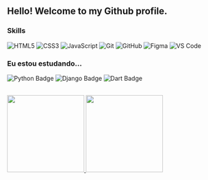 ##  Hello! Welcome to my Github profile.


### Skills

<!-- (Aqui você pode adicionar tecnologias que aprendeu no curso, já listamos algumas delas, e outras que já domina)) -->

![HTML5](https://img.shields.io/badge/html5-%23E34F26.svg?style=for-the-badge&logo=html5&logoColor=white)
![CSS3](https://img.shields.io/badge/css3-%231572B6.svg?style=for-the-badge&logo=css3&logoColor=white)
![JavaScript](https://img.shields.io/badge/javascript-%23323330.svg?style=for-the-badge&logo=javascript&logoColor=%23F7DF1E)
![Git](https://img.shields.io/badge/git-%23F05033.svg?style=for-the-badge&logo=git&logoColor=white)
![GitHub](https://img.shields.io/badge/github-%23121011.svg?style=for-the-badge&logo=github&logoColor=white)
![Figma](https://img.shields.io/badge/figma-%23F24E1E.svg?style=for-the-badge&logo=figma&logoColor=white)
![VS Code](https://img.shields.io/badge/VS%20Code-0078d7.svg?style=for-the-badge&logo=visual-studio-code&logoColor=white)


  ### Eu estou estudando... 
<div style="display: inline_block">
  
  ![Python Badge](https://img.shields.io/badge/Python-3776AB?logo=python&logoColor=fff&style=flat-square)
  ![Django Badge](https://img.shields.io/badge/Django-092E20?logo=django&logoColor=fff&style=flat-square)
  ![Dart Badge](https://img.shields.io/badge/Dart-0175C2?logo=dart&logoColor=fff&style=flat-square)
  
 
</div><br/>

<div>

<a href="https://github.com/vianayyasmin">
<img height="180em" src="https://github-readme-stats.vercel.app/api/top-langs/?username=vianayyasmin&layout=compact&langs_count=7&theme=pink"/>
<img height="180em" src="https://github-readme-stats.vercel.app/api?username=vianayyasmin&show_icons=true&theme=pink&include_all_commits=true&count_private=true"/>
</div>



